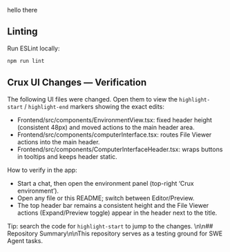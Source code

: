 hello there


## Linting

Run ESLint locally:

```sh
npm run lint
```


## Crux UI Changes — Verification

The following UI files were changed. Open them to view the `highlight-start` / `highlight-end` markers showing the exact edits:

- Frontend/src/components/EnvironmentView.tsx: fixed header height (consistent 48px) and moved actions to the main header area.
- Frontend/src/components/computerInterface.tsx: routes File Viewer actions into the main header.
- Frontend/src/components/ComputerInterfaceHeader.tsx: wraps buttons in tooltips and keeps header static.

How to verify in the app:
- Start a chat, then open the environment panel (top-right ‘Crux environment’).
- Open any file or this README; switch between Editor/Preview.
- The top header bar remains a consistent height and the File Viewer actions (Expand/Preview toggle) appear in the header next to the title.

Tip: search the code for `highlight-start` to jump to the changes.
\n\n## Repository Summary\n\nThis repository serves as a testing ground for SWE Agent tasks.
